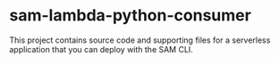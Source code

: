 # sam-lambda-python-consumer

This project contains source code and supporting files for a serverless application that you can deploy with the SAM CLI.

